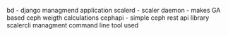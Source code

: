 bd - django managmend application
scalerd - scaler daemon - makes GA based ceph weigth calculations 
cephapi - simple ceph rest api library
scalercli managment command line tool used 
